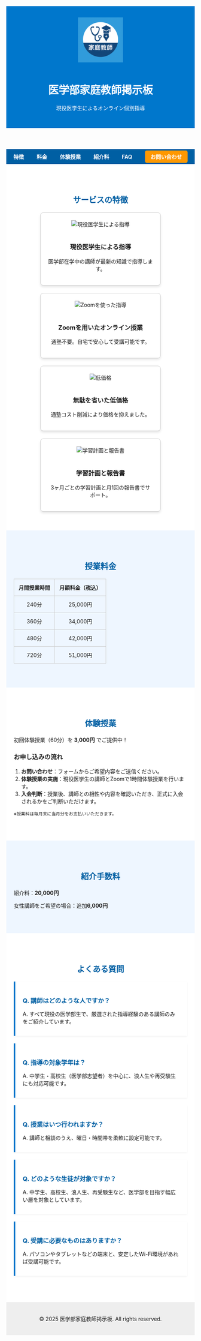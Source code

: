 <!DOCTYPE html>
<html lang="ja">
<head>
  <meta charset="UTF-8" />
  <meta name="viewport" content="width=device-width, initial-scale=1">
  <title>医学部家庭教師掲示板</title>
  <link rel="icon" type="image/png" href="favicon.png">
  <style>
    <meta name="google-site-verification" content="aJMFhi2usWxIaSwBxkx3q_ppR0gq9APX4zNqL0xaqFk" />
    ＜body＞ {
      font-family: "Helvetica Neue", sans-serif;
      margin: 0;
      background-color: #f5f9ff;
      color: #333;
      line-height: 1.8;
      font-size: 16px;
    }
    header {
      background-color: #0077cc;
      color: white;
      padding: 30px 20px;
      text-align: center;
    }
    header img {
      height: 120px;
      margin-bottom: 10px;
    }
    nav {
      background-color: #005fa3;
      text-align: center;
      padding: 10px 0;
    }
    nav a {
      color: white;
      text-decoration: none;
      margin: 0 15px;
      font-weight: bold;
    }
    nav a.contact-btn {
      background-color: #ff9800;
      color: white;
      padding: 8px 15px;
      border-radius: 5px;
      margin-left: 15px;
    }
    section {
      padding: 50px 20px;
      max-width: 1000px;
      margin: auto;
    }
    section:nth-child(even) {
      background-color: #ffffff;
    }
    section:nth-child(odd) {
      background-color: #eef6ff;
    }
    h2 {
      color: #005fa3;
      margin-bottom: 20px;
      text-align: center;
    }
    .feature-cards {
      display: flex;
      flex-wrap: wrap;
      gap: 20px;
      justify-content: center;
    }
    .card {
      background-color: #ffffff;
      border: 1px solid #ccc;
      border-radius: 8px;
      width: 280px;
      padding: 20px;
      text-align: center;
      box-shadow: 0 4px 6px rgba(0, 0, 0, 0.1);
    }
    .card img {
      width: 80px;
      height: 80px;
      margin-bottom: 15px;
    }
    .pricing-table {
      width: 100%;
      border-collapse: collapse;
    }
    .pricing-table th, .pricing-table td {
      border: 1px solid #ccc;
      padding: 12px;
      text-align: center;
    }
    .faq-item {
      background-color: #fff;
      border-left: 4px solid #0077cc;
      padding: 15px 20px;
      margin-bottom: 20px;
      box-shadow: 0 2px 4px rgba(0,0,0,0.05);
    }
    .faq-item h3 {
      color: #005fa3;
      margin-bottom: 8px;
    }
    ol {
      padding-left: 20px;
    }
    .footer {
      background-color: #eee;
      text-align: center;
      padding: 20px;
      font-size: 14px;
    }
  </style>
</head>
<body>
  <header>
    <img src="header_logo.png" alt="医学部家庭教師ロゴ">
    <h1>医学部家庭教師掲示板</h1>
    <p>現役医学生によるオンライン個別指導</p>
  </header>

  <nav>
    <a href="#features">特徴</a>
    <a href="#pricing">料金</a>
    <a href="#trial">体験授業</a>
    <a href="#fee">紹介料</a>
    <a href="#faq">FAQ</a>
    <a href="https://docs.google.com/forms/d/1E_0jZ8WJGoaDiQ-1AeJqaRTRzUhMERLDmSPKXQ-YYuk/viewform" target="_blank" rel="noopener noreferrer" class="contact-btn">お問い合わせ</a>
  </nav>

  <section id="features">
    <h2>サービスの特徴</h2>
    <div class="feature-cards">
      <div class="card">
        <img src="https://img.icons8.com/fluency/96/medical-doctor.png" alt="現役医学生による指導">
        <h3>現役医学生による指導</h3>
        <p>医学部在学中の講師が最新の知識で指導します。</p>
      </div>
      <div class="card">
        <img src="https://img.icons8.com/fluency/96/video-call.png" alt="Zoomを使った指導">
        <h3>Zoomを用いたオンライン授業</h3>
        <p>通塾不要。自宅で安心して受講可能です。</p>
      </div>
      <div class="card">
        <img src="https://img.icons8.com/fluency/96/money.png" alt="低価格">
        <h3>無駄を省いた低価格</h3>
        <p>通塾コスト削減により価格を抑えました。</p>
      </div>
      <div class="card">
        <img src="https://img.icons8.com/fluency/96/task.png" alt="学習計画と報告書">
        <h3>学習計画と報告書</h3>
        <p>3ヶ月ごとの学習計画と月1回の報告書でサポート。</p>
      </div>
    </div>
  </section>

  <section id="pricing">
    <h2>授業料金</h2>
    <table class="pricing-table">
      <tr><th>月間授業時間</th><th>月額料金（税込）</th></tr>
      <tr><td>240分</td><td>25,000円</td></tr>
      <tr><td>360分</td><td>34,000円</td></tr>
      <tr><td>480分</td><td>42,000円</td></tr>
      <tr><td>720分</td><td>51,000円</td></tr>
    </table>
  </section>

  <section id="trial">
    <h2>体験授業</h2>
    <p>初回体験授業（60分）を <strong>3,000円</strong> でご提供中！</p>
    <h3>お申し込みの流れ</h3>
    <ol>
      <li><strong>お問い合わせ</strong>：フォームからご希望内容をご送信ください。</li>
      <li><strong>体験授業の実施</strong>：現役医学生の講師とZoomで1時間体験授業を行います。</li>
      <li><strong>入会判断</strong>：授業後、講師との相性や内容を確認いただき、正式に入会されるかをご判断いただけます。</li>
    </ol>
    <p><small>※授業料は毎月末に当月分をお支払いいただきます。</small></p>
  </section>

  <section id="fee">
    <h2>紹介手数料</h2>
    <p>紹介料：<strong>20,000円</strong></p>
    <p>女性講師をご希望の場合：追加<strong>6,000円</strong></p>
  </section>

  <section id="faq">
    <h2>よくある質問</h2>
    <div class="faq-item">
      <h3>Q. 講師はどのような人ですか？</h3>
      <p>A. すべて現役の医学部生で、厳選された指導経験のある講師のみをご紹介しています。</p>
    </div>
    <div class="faq-item">
      <h3>Q. 指導の対象学年は？</h3>
      <p>A. 中学生・高校生（医学部志望者）を中心に、浪人生や再受験生にも対応可能です。</p>
    </div>
    <div class="faq-item">
      <h3>Q. 授業はいつ行われますか？</h3>
      <p>A. 講師と相談のうえ、曜日・時間帯を柔軟に設定可能です。</p>
    </div>
    <div class="faq-item">
      <h3>Q. どのような生徒が対象ですか？</h3>
      <p>A. 中学生、高校生、浪人生、再受験生など、医学部を目指す幅広い層を対象としています。</p>
    </div>
    <div class="faq-item">
      <h3>Q. 受講に必要なものはありますか？</h3>
      <p>A. パソコンやタブレットなどの端末と、安定したWi-Fi環境があれば受講可能です。</p>
    </div>
  </section>

  <div class="footer">
    <p>&copy; 2025 医学部家庭教師掲示板. All rights reserved.</p>
  </div>
</body>
</html>
